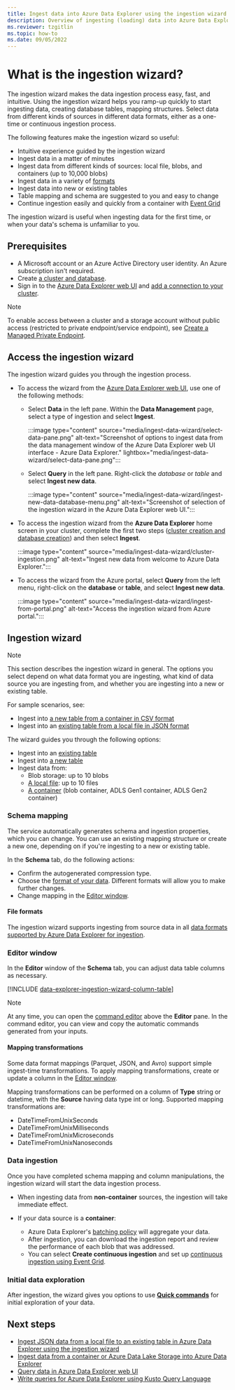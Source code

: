 ```yaml
---
title: Ingest data into Azure Data Explorer using the ingestion wizard
description: Overview of ingesting (loading) data into Azure Data Explorer simply, using the ingestion wizard.
ms.reviewer: tzgitlin
ms.topic: how-to
ms.date: 09/05/2022
---
```


# What is the ingestion wizard?

The ingestion wizard makes the data ingestion process easy, fast, and intuitive. Using the ingestion wizard helps you ramp-up quickly to start ingesting data, creating database tables, mapping structures. Select data from different kinds of sources in different data formats, either as a one-time or continuous ingestion process.

The following features make the ingestion wizard so useful:

* Intuitive experience guided by the ingestion wizard
* Ingest data in a matter of minutes
* Ingest data from different kinds of sources: local file, blobs, and containers (up to 10,000 blobs)
* Ingest data in a variety of [formats](#file-formats)
* Ingest data into new or existing tables
* Table mapping and schema are suggested to you and easy to change
* Continue ingestion easily and quickly from a container with [Event Grid](./ingestion-wizard-new-table.md#create-continuous-ingestion)

The ingestion wizard is useful when ingesting data for the first time, or when your data's schema is unfamiliar to you.

## Prerequisites

* A Microsoft account or an Azure Active Directory user identity. An Azure subscription isn't required.
* Create [a cluster and database](create-cluster-database-portal.md).
* Sign in to the [Azure Data Explorer web UI](https://dataexplorer.azure.com/) and [add a connection to your cluster](web-query-data.md#add-clusters).

> [!NOTE]
> To enable access between a cluster and a storage account without public access (restricted to private endpoint/service endpoint), see [Create a Managed Private Endpoint](security-network-managed-private-endpoint-create.md).

## Access the ingestion wizard

The ingestion wizard guides you through the ingestion process.

* To access the wizard from the [Azure Data Explorer web UI](https://dataexplorer.azure.com/), use one of the following methods:
  * Select **Data** in the left pane. Within the **Data Management** page, select a type of ingestion and select **Ingest**.

      :::image type="content" source="media/ingest-data-wizard/select-data-pane.png" alt-text="Screenshot of options to ingest data from the data management window of the Azure Data Explorer web UI interface - Azure Data Explorer." lightbox="media/ingest-data-wizard/select-data-pane.png":::

  * Select **Query** in the left pane. Right-click the *database* or *table* and select **Ingest new data**.

      :::image type="content" source="media/ingest-data-wizard/ingest-new-data-database-menu.png" alt-text="Screenshot of selection of the ingestion wizard in the Azure Data Explorer web UI.":::

* To access the ingestion wizard from the **Azure Data Explorer** home screen in your cluster, complete the first two steps ([cluster creation and database creation](#prerequisites)) and then select **Ingest**.

    :::image type="content" source="media/ingest-data-wizard/cluster-ingestion.png" alt-text="Ingest new data from welcome to Azure Data Explorer.":::

* To access the wizard from the Azure portal, select **Query** from the left menu, right-click on the **database** or **table**, and select **Ingest new data**.

    :::image type="content" source="media/ingest-data-wizard/ingest-from-portal.png" alt-text="Access the ingestion wizard from Azure portal.":::

## Ingestion wizard

> [!NOTE]
> This section describes the ingestion wizard in general. The options you select depend on what data format you are ingesting, what kind of data source you are ingesting from, and whether you are ingesting into a new or existing table.
>
> For sample scenarios, see:
>
> * Ingest into [a new table from a container in CSV format](./ingestion-wizard-new-table.md)
> * Ingest into an [existing table from a local file in JSON format](./ingestion-wizard-existing-table.md)

The wizard guides you through the following options:

* Ingest into an [existing table](./ingestion-wizard-existing-table.md)
* Ingest into [a new table](./ingestion-wizard-new-table.md)
* Ingest data from:
  * Blob storage: up to 10 blobs
  * [A local file](./ingestion-wizard-existing-table.md): up to 10 files
  * [A container](./ingestion-wizard-new-table.md) (blob container, ADLS Gen1 container, ADLS Gen2 container)

### Schema mapping

The service automatically generates schema and ingestion properties, which you can change. You can use an existing mapping structure or create a new one, depending on if you're ingesting to a new or existing table.

In the **Schema** tab, do the following actions:

* Confirm the autogenerated compression type.
* Choose the [format of your data](#file-formats). Different formats will allow you to make further changes.
* Change mapping in the [Editor window](#editor-window).

#### File formats

The ingestion wizard supports ingesting from source data in all [data formats supported by Azure Data Explorer for ingestion](ingestion-supported-formats.md).

### Editor window

In the **Editor** window of the **Schema** tab, you can adjust data table columns as necessary.

[!INCLUDE [data-explorer-ingestion-wizard-column-table](includes/data-explorer-ingestion-wizard-column-table.md)]

>[!NOTE]
> At any time, you can open the [command editor](./ingestion-wizard-new-table.md#command-editor) above the **Editor** pane. In the command editor, you can view and copy the automatic commands generated from your inputs.

#### Mapping transformations

Some data format mappings (Parquet, JSON, and Avro) support simple ingest-time transformations. To apply mapping transformations, create or update a column in the [Editor window](#editor-window).

Mapping transformations can be performed on a column of **Type** string or datetime, with the **Source** having data type int or long. Supported mapping transformations are:

* DateTimeFromUnixSeconds
* DateTimeFromUnixMilliseconds
* DateTimeFromUnixMicroseconds
* DateTimeFromUnixNanoseconds

### Data ingestion

Once you have completed schema mapping and column manipulations, the ingestion wizard will start the data ingestion process.

* When ingesting data from **non-container** sources, the ingestion will take immediate effect.

* If your data source is a **container**:

  * Azure Data Explorer's [batching policy](kusto/management/batchingpolicy.md) will aggregate your data.
  * After ingestion, you can download the ingestion report and review the performance of each blob that was addressed.
  * You can select **Create continuous ingestion** and set up [continuous ingestion using Event Grid](./ingestion-wizard-new-table.md#create-continuous-ingestion).

### Initial data exploration

After ingestion, the wizard gives you options to use **[Quick commands](./ingestion-wizard-existing-table.md#explore-quick-queries-and-tools)** for initial exploration of your data.

## Next steps

* [Ingest JSON data from a local file to an existing table in Azure Data Explorer using the ingestion wizard](./ingestion-wizard-existing-table.md)
* [Ingest data from a container or Azure Data Lake Storage into Azure Data Explorer](./ingestion-wizard-new-table.md)
* [Query data in Azure Data Explorer web UI](web-query-data.md)
* [Write queries for Azure Data Explorer using Kusto Query Language](write-queries.md)